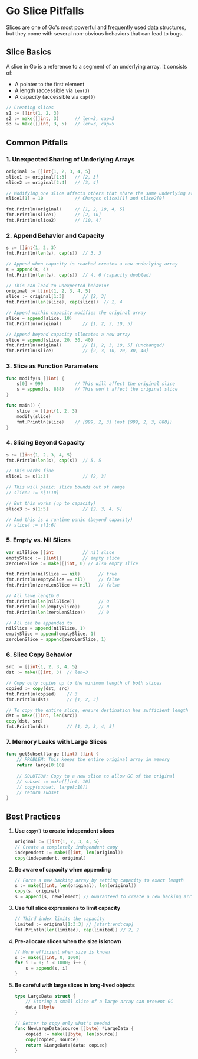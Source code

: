 # Go Slice Pitfalls

Slices are one of Go's most powerful and frequently used data structures, but they come with several non-obvious behaviors that can lead to bugs.

## Slice Basics

A slice in Go is a reference to a segment of an underlying array. It consists of:
- A pointer to the first element
- A length (accessible via `len()`)
- A capacity (accessible via `cap()`)

```go
// Creating slices
s1 := []int{1, 2, 3}
s2 := make([]int, 3)      // len=3, cap=3
s3 := make([]int, 3, 5)   // len=3, cap=5
```

## Common Pitfalls

### 1. Unexpected Sharing of Underlying Arrays

```go
original := []int{1, 2, 3, 4, 5}
slice1 := original[1:3]   // [2, 3]
slice2 := original[2:4]   // [3, 4]

// Modifying one slice affects others that share the same underlying array
slice1[1] = 10            // Changes slice1[1] and slice2[0]

fmt.Println(original)     // [1, 2, 10, 4, 5]
fmt.Println(slice1)       // [2, 10]
fmt.Println(slice2)       // [10, 4]
```

### 2. Append Behavior and Capacity

```go
s := []int{1, 2, 3}
fmt.Println(len(s), cap(s))  // 3, 3

// Append when capacity is reached creates a new underlying array
s = append(s, 4)
fmt.Println(len(s), cap(s))  // 4, 6 (capacity doubled)

// This can lead to unexpected behavior
original := []int{1, 2, 3, 4, 5}
slice := original[1:3]       // [2, 3]
fmt.Println(len(slice), cap(slice))  // 2, 4

// Append within capacity modifies the original array
slice = append(slice, 10)
fmt.Println(original)        // [1, 2, 3, 10, 5]

// Append beyond capacity allocates a new array
slice = append(slice, 20, 30, 40)
fmt.Println(original)        // [1, 2, 3, 10, 5] (unchanged)
fmt.Println(slice)           // [2, 3, 10, 20, 30, 40]
```

### 3. Slice as Function Parameters

```go
func modify(s []int) {
    s[0] = 999            // This will affect the original slice
    s = append(s, 888)    // This won't affect the original slice
}

func main() {
    slice := []int{1, 2, 3}
    modify(slice)
    fmt.Println(slice)    // [999, 2, 3] (not [999, 2, 3, 888])
}
```

### 4. Slicing Beyond Capacity

```go
s := []int{1, 2, 3, 4, 5}
fmt.Println(len(s), cap(s))  // 5, 5

// This works fine
slice1 := s[1:3]             // [2, 3]

// This will panic: slice bounds out of range
// slice2 := s[1:10]

// But this works (up to capacity)
slice3 := s[1:5]             // [2, 3, 4, 5]

// And this is a runtime panic (beyond capacity)
// slice4 := s[1:6]
```

### 5. Empty vs. Nil Slices

```go
var nilSlice []int           // nil slice
emptySlice := []int{}        // empty slice
zeroLenSlice := make([]int, 0) // also empty slice

fmt.Println(nilSlice == nil)       // true
fmt.Println(emptySlice == nil)     // false
fmt.Println(zeroLenSlice == nil)   // false

// All have length 0
fmt.Println(len(nilSlice))         // 0
fmt.Println(len(emptySlice))       // 0
fmt.Println(len(zeroLenSlice))     // 0

// All can be appended to
nilSlice = append(nilSlice, 1)
emptySlice = append(emptySlice, 1)
zeroLenSlice = append(zeroLenSlice, 1)
```

### 6. Slice Copy Behavior

```go
src := []int{1, 2, 3, 4, 5}
dst := make([]int, 3)  // len=3

// Copy only copies up to the minimum length of both slices
copied := copy(dst, src)
fmt.Println(copied)    // 3
fmt.Println(dst)       // [1, 2, 3]

// To copy the entire slice, ensure destination has sufficient length
dst = make([]int, len(src))
copy(dst, src)
fmt.Println(dst)       // [1, 2, 3, 4, 5]
```

### 7. Memory Leaks with Large Slices

```go
func getSubset(large []int) []int {
    // PROBLEM: This keeps the entire original array in memory
    return large[0:10]
    
    // SOLUTION: Copy to a new slice to allow GC of the original
    // subset := make([]int, 10)
    // copy(subset, large[:10])
    // return subset
}
```

## Best Practices

1. **Use `copy()` to create independent slices**
   ```go
   original := []int{1, 2, 3, 4, 5}
   // Create a completely independent copy
   independent := make([]int, len(original))
   copy(independent, original)
   ```

2. **Be aware of capacity when appending**
   ```go
   // Force a new backing array by setting capacity to exact length
   s := make([]int, len(original), len(original))
   copy(s, original)
   s = append(s, newElement) // Guaranteed to create a new backing array
   ```

3. **Use full slice expressions to limit capacity**
   ```go
   // Third index limits the capacity
   limited := original[1:3:3] // [start:end:cap]
   fmt.Println(len(limited), cap(limited)) // 2, 2
   ```

4. **Pre-allocate slices when the size is known**
   ```go
   // More efficient when size is known
   s := make([]int, 0, 1000)
   for i := 0; i < 1000; i++ {
       s = append(s, i)
   }
   ```

5. **Be careful with large slices in long-lived objects**
   ```go
   type LargeData struct {
       // Storing a small slice of a large array can prevent GC
       data []byte
   }
   
   // Better to copy only what's needed
   func NewLargeData(source []byte) *LargeData {
       copied := make([]byte, len(source))
       copy(copied, source)
       return &LargeData{data: copied}
   }
   ```